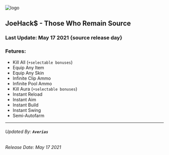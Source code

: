 ![logo](https://cdn.discordapp.com/attachments/841278556326723598/842107328237142016/cover.png)


## JoeHack$ - Those Who Remain Source
### Last Update: May 17 2021 {source release day}

### Fetures:

* Kill All (``+selectable bonuses``)
* Equip Any Item
* Equip Any Skin
* Infinite Clip Ammo
* Infinite Pool Ammo
* Kill Aura (``+selectable bonuses``)
* Instant Reload
* Instant Aim
* Instant Build
* Instant Swing
* Semi-Autofarm

---
###### Updated By: **`Averias`**
###### Release Date: May 17 2021
